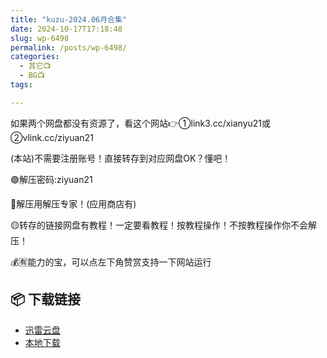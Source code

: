 ```yaml
---
title: "kuzu-2024.06月合集"
date: 2024-10-17T17:18:48
slug: wp-6498
permalink: /posts/wp-6498/
categories:
  - 其它📺
  - BG📺
tags:

---
```


如果两个网盘都没有资源了，看这个网站👉①link3.cc/xianyu21或②vlink.cc/ziyuan21

(本站)不需要注册账号！直接转存到对应网盘OK？懂吧！

🟢解压密码:ziyuan21

🔵解压用解压专家！(应用商店有)

🟡转存的链接网盘有教程！一定要看教程！按教程操作！不按教程操作你不会解压！

💰🈶能力的宝，可以点左下角赞赏支持一下网站运行

## 📦 下载链接
- [迅雷云盘](https://blziyuan21.com/pay-download/6498?key=32fc5a7ade&down_id=0)
- [本地下载](https://blziyuan21.com/pay-download/6498?key=32fc5a7ade&down_id=1)


